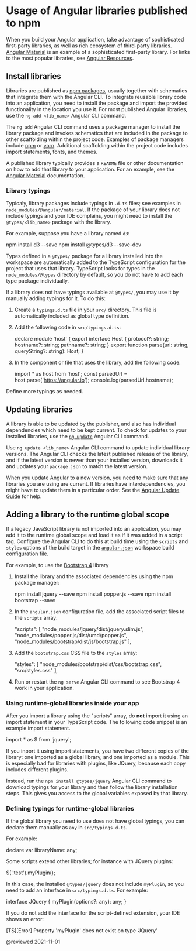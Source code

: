 # Usage of Angular libraries published to npm

When you build your Angular application, take advantage of sophisticated first-party libraries, as well as rich ecosystem of third-party libraries.
[Angular Material][AngularMaterialMain] is an example of a sophisticated first-party library.
For links to the most popular libraries, see [Angular Resources][AioResources].

## Install libraries

Libraries are published as [npm packages][AioGuideNpmPackages], usually together with schematics that integrate them with the Angular CLI.
To integrate reusable library code into an application, you need to install the package and import the provided functionality in the location you use it.
For most published Angular libraries, use the `ng add <lib_name>` Angular CLI command.

The `ng add` Angular CLI command uses a package manager to install the library package and invokes schematics that are included in the package to other scaffolding within the project code.
Examples of package managers include [npm][NpmjsMain] or [yarn][YarnpkgMain].
Additional scaffolding within the project code includes import statements, fonts, and themes.

A published library typically provides a `README` file or other documentation on how to add that library to your application.
For an example, see the [Angular Material][AngularMaterialMain] documentation.

### Library typings

Typicaly, library packages include typings in `.d.ts` files; see examples in `node_modules/@angular/material`.
If the package of your library does not include typings and your IDE complains, you might need to install the `@types/<lib_name>` package with the library.

For example, suppose you have a library named `d3`:

<code-example format="shell" language="shell">

npm install d3 --save
npm install @types/d3 --save-dev

</code-example>

Types defined in a `@types/` package for a library installed into the workspace are automatically added to the TypeScript configuration for the project that uses that library.
TypeScript looks for types in the `node_modules/@types` directory by default, so you do not have to add each type package individually.

If a library does not have typings available at `@types/`, you may use it by manually adding typings for it.
To do this:

1.  Create a `typings.d.ts` file in your `src/` directory.
    This file is automatically included as global type definition.

1.  Add the following code in `src/typings.d.ts`:

    <code-example format="typescript" language="typescript">

    declare module 'host' {
      export interface Host {
        protocol?: string;
        hostname?: string;
        pathname?: string;
      }
      export function parse(url: string, queryString?: string): Host;
    }

    </code-example>

1.  In the component or file that uses the library, add the following code:

    <code-example format="typescript" language="typescript">

    import * as host from 'host';
    const parsedUrl = host.parse('https://angular.io');
    console.log(parsedUrl.hostname);

    </code-example>

Define more typings as needed.

## Updating libraries

A library is able to be updated by the publisher, and also has individual dependencies which need to be kept current.
To check for updates to your installed libraries, use the [`ng update`][AioCliUpdate] Angular CLI command.

Use `ng update <lib_name>` Angular CLI command to update individual library versions.
The Angular CLI checks the latest published release of the library, and if the latest version is newer than your installed version, downloads it and updates your `package.json` to match the latest version.

When you update Angular to a new version, you need to make sure that any libraries you are using are current.
If libraries have interdependencies, you might have to update them in a particular order.
See the [Angular Update Guide][AngularUpdateMain] for help.

## Adding a library to the runtime global scope

If a legacy JavaScript library is not imported into an application, you may add it to the runtime global scope and load it as if it was added in a script tag.
Configure the Angular CLI to do this at build time using the `scripts` and `styles` options of the build target in the [`angular.json`][AioGuideWorkspaceConfig] workspace build configuration file.

For example, to use the [Bootstrap 4][GetbootstrapDocs40GettingStartedIntroduction] library

1.  Install the library and the associated dependencies using the npm package manager:

    <code-example format="shell" language="shell">

    npm install jquery --save
    npm install popper.js --save
    npm install bootstrap --save

    </code-example>

1.  In the `angular.json` configuration file, add the associated script files to the `scripts` array:

    <code-example format="json" language="json">

    "scripts": [
      "node_modules/jquery/dist/jquery.slim.js",
      "node_modules/popper.js/dist/umd/popper.js",
      "node_modules/bootstrap/dist/js/bootstrap.js"
    ],

    </code-example>

1.  Add the `bootstrap.css` CSS file to the `styles` array:

    <code-example format="css" language="css">

    "styles": [
      "node_modules/bootstrap/dist/css/bootstrap.css",
      "src/styles.css"
    ],

    </code-example>

1.  Run or restart the `ng serve` Angular CLI command to see Bootstrap 4 work in your application.

### Using runtime-global libraries inside your app

After you import a library using the "scripts" array, do **not** import it using an import statement in your TypeScript code.
The following code snippet is an example import statement.

<code-example format="typscript" language="typescript">

import * as $ from 'jquery';

</code-example>

If you inport it using import statements, you have two different copies of the library: one imported as a global library, and one imported as a module.
This is especially bad for libraries with plugins, like JQuery, because each copy includes different plugins.

Instead, run the `npm install @types/jquery` Angular CLI command to download typings for your library and then follow the library installation steps.
This gives you access to the global variables exposed by that library.

### Defining typings for runtime-global libraries

If the global library you need to use does not have global typings, you can declare them manually as `any` in `src/typings.d.ts`.

For example:

<code-example format="typescript" language="typescript">

declare var libraryName: any;

</code-example>

Some scripts extend other libraries; for instance with JQuery plugins:

<code-example format="typescript" language="typescript">

$('.test').myPlugin();

</code-example>

In this case, the installed `@types/jquery` does not include `myPlugin`, so you need to add an interface in `src/typings.d.ts`.
For example:

<code-example format="typescript" language="typescript">

interface JQuery {
  myPlugin(options?: any): any;
}

</code-example>

If you do not add the interface for the script-defined extension, your IDE shows an error:

<code-example format="none" language="none">

[TS][Error] Property 'myPlugin' does not exist on type 'JQuery'

</code-example>

<!-- links -->

[AioCliUpdate]: cli/update "ng update | CLI |Angular"

[AioGuideNpmPackages]: guide/npm-packages "Workspace npm dependencies | Angular"
[AioGuideWorkspaceConfig]: guide/workspace-config "Angular workspace configuration | Angular"

[AioResources]: resources "Explore Angular Resources | Angular"

<!-- external links -->

[AngularMaterialMain]: https://material.angular.io "Angular Material | Angular"

[AngularUpdateMain]: https://update.angular.io "Angular Update Guide | Angular"

[GetbootstrapDocs40GettingStartedIntroduction]: https://getbootstrap.com/docs/4.0/getting-started/introduction "Introduction | Bootstrap"

[NpmjsMain]: https://www.npmjs.com "npm"

[YarnpkgMain]: https://yarnpkg.com " Yarn"

<!-- end links -->

@reviewed 2021-11-01
